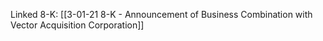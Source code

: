Linked 8-K: [[3-01-21 8-K - Announcement of Business Combination with Vector Acquisition Corporation]]